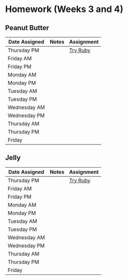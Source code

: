 # Homework (Weeks 3 and 4)

## Peanut Butter
| Date Assigned | Notes                          | Assignment |
|---------------|--------------------------------|------------|
| Thursday PM   |                                |[Try Ruby](https://github.com/ga-dc/try-ruby) |
| Friday AM     |                                |            |
| Friday PM     |                                |            |
| Monday AM     |                                |            |
| Monday PM     |                                |            |
| Tuesday AM    |                                |            |
| Tuesday PM    |                                |            |
| Wednesday AM  |                                |            |
| Wednesday PM  |                                |            |
| Thursday  AM  |                                |            |
| Thursday  PM  |                                |            |
| Friday        |                                |            |

## Jelly
| Date Assigned | Notes                          | Assignment |
|---------------|--------------------------------|------------|
| Thursday PM   |                                |[Try Ruby](https://github.com/ga-dc/try-ruby) |
| Friday AM     |                                |            |
| Friday PM     |                                |            |
| Monday AM     |                                |            |
| Monday PM     |                                |            |
| Tuesday AM    |                                |            |
| Tuesday PM    |                                |            |
| Wednesday AM  |                                |            |
| Wednesday PM  |                                |            |
| Thursday  AM  |                                |            |
| Thursday  PM  |                                |            |
| Friday        |                                |            |

